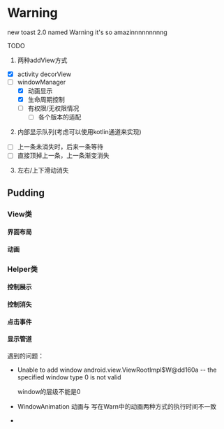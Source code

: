 # Warning
new toast 2.0 named Warning it's so amazinnnnnnnnng

TODO

1. 两种addView方式
  - [x] activity decorView
  - [ ] windowManager 
    - [x] 动画显示
    - [x] 生命周期控制
    - [ ] 有权限/无权限情况
      - [ ] 各个版本的适配
2. 内部显示队列(考虑可以使用kotlin通道来实现)
  - [ ] 上一条未消失时，后来一条等待
  - [ ] 直接顶掉上一条，上一条渐变消失
3. 左右/上下滑动消失

## Pudding

### View类

#### 界面布局

#### 动画

### Helper类

#### 控制展示

#### 控制消失

#### 点击事件

#### 显示管道



遇到的问题：

- Unable to add window android.view.ViewRootImpl$W@dd160a -- the specified window type 0 is not valid

  window的层级不能是0

- WindowAnimation 动画与 写在Warn中的动画两种方式的执行时间不一致

- 
